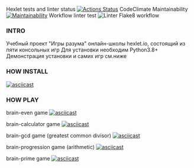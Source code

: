 Hexlet tests and linter status [![Actions Status](https://github.com/alexartoff/python-project-lvl1/workflows/hexlet-check/badge.svg)](https://github.com/alexartoff/python-project-lvl1/actions)
CodeClimate Maintainability [![Maintainability](https://api.codeclimate.com/v1/badges/a99a88d28ad37a79dbf6/maintainability)](https://codeclimate.com/github/alexartoff/python-project-lvl1)
Workflow linter test ![Linter Flake8 workflow](https://github.com/alexartoff/python-project-lvl1/actions/workflows/my-linter.yml/badge.svg)

### INTRO
Учебный проект "Игры разума" онлайн-школы hexlet.io, состоящий из пяти консольных игр
Для установки необходим Python3.8+
Демонстрация установки и самих игр см.ниже

### HOW INSTALL
[![asciicast](https://asciinema.org/a/pw9nquiRNlNNL90xMmAk53rfF.svg)](https://asciinema.org/a/pw9nquiRNlNNL90xMmAk53rfF)

### HOW PLAY
brain-even game
[![asciicast](https://asciinema.org/a/xChHMcveokICGDUl0ocNdE4De.svg)](https://asciinema.org/a/xChHMcveokICGDUl0ocNdE4De)

brain-calculator game
[![asciicast](https://asciinema.org/a/f5kJvNEMkDcxWPeiTfQvFM6tE.svg)](https://asciinema.org/a/f5kJvNEMkDcxWPeiTfQvFM6tE)

brain-gcd game (greatest common divisor)
[![asciicast](https://asciinema.org/a/x9cbZtAoypmwePjDHr3I8YPlF.svg)](https://asciinema.org/a/x9cbZtAoypmwePjDHr3I8YPlF)

brain-progression game (arithmetic)
[![asciicast](https://asciinema.org/a/McAe5yDhKBWdguZIuKZ52G04W.svg)](https://asciinema.org/a/McAe5yDhKBWdguZIuKZ52G04W)

brain-prime game
[![asciicast](https://asciinema.org/a/N3SL7Z43yCDAIxi9cO2hAk8f7.svg)](https://asciinema.org/a/N3SL7Z43yCDAIxi9cO2hAk8f7)
